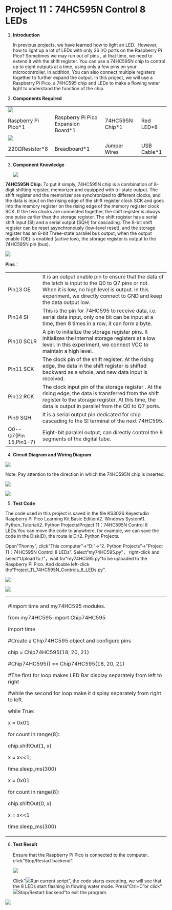 # Project 11：74HC595N Control 8 LEDs 

1.  **Introduction**
    
    In previous projects, we have learned how to light an LED.  However,
    how to light up a lot of LEDs with only 26 I/O ports on the
    Raspberry Pi Pico? Sometimes we may run out of pins , at that time,
    we need to extend it with the shift register. You can use a 74HC595N
    chip to control up to eight outputs at a time, using only a few pins
    on your microcontroller. In addition, You can also connect multiple
    registers together to further expand the output. In this project, we
    will use a Raspberry Pi Pico, a 74HC595 chip and LEDs to make a
    flowing water light to understand the function of the chip.  

2.  **Components Required**

|                                                         |                                      |                        |                             |
| ------------------------------------------------------- | ------------------------------------ | ---------------------- | --------------------------- |
| ![](/media/3ec5906fad2172708d449390140f55e6.png) |
| Raspberry Pi Pico\*1                                    | Raspberry Pi Pico Expansion Board\*1 | 74HC595N Chip\*1       | Red LED\*8                  |
| ![](/media/7dcbd02995be3c142b2f97df7f7c03ce.png)      |
| 220ΩResistor\*8                                         | Breadboard\*1                        | Jumper Wires           | USB Cable\*1                |

3.  **Component Knowledge**
    
    ![](/media/6921c6d60135e072ed4bd24564ec4a6d.png)

**74HC595N Chip:** To put it simply, 74HC595N chip is a combination of
8-digit shifting register, memorizer and equipped with tri-state output.
The shift register and the memorizer are synchronized to different
clocks, and the data is input on the rising edge of the shift register
clock SCK and goes into the memory register on the rising edge of the
memory register clock RCK. If the two clocks are connected together, the
shift register is always one pulse earlier than the storage register.
The shift register has a serial shift input (SI) and a serial output
(SQH) for cascading. The 8-bit shift register can be reset
asynchronously (low-level reset), and the storage register has an 8-bit
Three-state parallel bus output, when the output enable (OE) is enabled
(active low), the storage register is output to the 74HC595N pin (bus).

![](/media/858b189f06ad68afe051b15043b2affd.png)

**Pins**：

|                       |                                                                                                                                                                                                                             |
| --------------------- | --------------------------------------------------------------------------------------------------------------------------------------------------------------------------------------------------------------------------- |
| Pin13 OE              | It is an output enable pin to ensure that the data of the latch is input to the Q0 to Q7 pins or not. When it is low, no high level is output. In this experiment, we directly connect to GND and keep the data output low. |
| Pin14 SI              | This is the pin for 74HC595 to receive data, i.e. serial data input, only one bit can be input at a time, then 8 times in a row, it can form a byte.                                                                        |
| Pin10 SCLR            | A pin to initialize the storage register pins. It initializes the internal storage registers at a low level. In this experiment, we connect VCC to maintain a high level.                                                   |
| Pin11 SCK             | The clock pin of the shift register. At the rising edge, the data in the shift register is shifted backward as a whole, and new data input is received.                                                                     |
| Pin12 RCK             | The clock input pin of the storage register . At the rising edge, the data is transferred from the shift register to the storage register. At this time, the data is output in parallel from the Q0 to Q7 ports.            |
| Pin9 SQH              | It is a serial output pin dedicated for chip cascading to the SI terminal of the next 74HC595.                                                                                                                              |
| Q0--Q7(Pin 15,Pin1-7) | Eight-bit parallel output, can directly control the 8 segments of the digital tube.                                                                                                                                         |

4.  **Circuit Diagram and Wiring Diagram**

![](/media/1738cecf584c83b55370153ebc1688b7.png)

Note: Pay attention to the direction in which the 74HC595N chip is
inserted.

![](/media/a6d03617539b70d6d69fa7e9acb25be9.png)

![](/media/91833532723f4ee623902c0252092741.png)

5.  **Test Code**

The code used in this project is saved in the file KS3026 Keyestudio
Raspberry Pi Pico Learning Kit Basic Edition\\2. Windows System\\1.
Python\_Tutorial\\2. Python Projects\\Project 11：74HC595N Control 8
LEDs.You can move the code to anywhere, for example, we can save the
code in the Disk(D), the route is D:\\2. Python Projects.

Open“Thonny”, click“This computer”→“D:”→“2. Python Projects”→“Project
11：74HC595N Control 8 LEDs”. Select“my74HC595.py”， right-click and
select“Upload to /”，wait for“my74HC595.py”to be uploaded to the
Raspberry Pi Pico. And double left-click
the“Project\_11\_74HC595N\_Controls\_8\_LEDs.py”.

![](/media/e062ee8e0d8ac1aaba4df1ff403d3cf3.png)

![](/media/2325da1459f6092c063eac913e620264.png)

<table>
<tbody>
<tr class="odd">
<td><p>#Import time and my74HC595 modules.</p>
<p>from my74HC595 import Chip74HC595</p>
<p>import time</p>
<p>#Create a Chip74HC595 object and configure pins</p>
<p>chip = Chip74HC595(18, 20, 21)</p>
<p>#Chip74HC595() == Chip74HC595(18, 20, 21)</p>
<p>#The first for loop makes LED Bar display separately from left to right</p>
<p>#while the second for loop make it display separately from right to left.</p>
<p>while True:</p>
<p>x = 0x01</p>
<p>for count in range(8):</p>
<p>chip.shiftOut(1, x)</p>
<p>x = x&lt;&lt;1;</p>
<p>time.sleep_ms(300)</p>
<p>x = 0x01</p>
<p>for count in range(8):</p>
<p>chip.shiftOut(0, x)</p>
<p>x = x&lt;&lt;1</p>
<p>time.sleep_ms(300)</p></td>
</tr>
</tbody>
</table>

6.  **Test Result**
    
    Ensure that the Raspberry Pi Pico is connected to the
    computer，click“Stop/Restart backend”.
    
    ![](/media/faebdbd5720409f07bf6c03ee6ba9d65.png)
    
    Click“![](/media/da852227207616ccd9aff28f19e02690.png)Run current script”, the code starts
    executing, we will see that the 8 LEDs start flashing in flowing
    water mode. Press“Ctrl+C”or
    click“![](/media/27451c8a9c13e29d02bc0f5831cfaf1f.png)Stop/Restart backend”to exit the
    program.

![](/media/eda98e28568ebec03cc1ec41ec6492b1.png)

#
